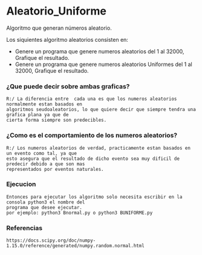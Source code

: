 # Aleatorio_Uniforme
Algoritmo que generan números aleatorio.

Los siquientes algoritmo aleatorios consisten en:
 * Genere un programa que genere numeros aleatorios del 1 al 32000, Grafique el resultado.
 * Genere un programa que genere numeros aleatorios Uniformes del 1 al 32000, Grafique el resultado.


### ¿Que puede decir sobre ambas graficas?
    R:/ La diferencia entre  cada una es que los numeros aleatorios normalmente estan basados en
    algoritmos seudoaleatorios, lo que quiere decir que siempre tendra una grafica plana ya que de
    cierta forma siempre son predecibles.
### ¿Como es el comportamiento de los numeros aleatorios?
    R:/ Los numeros aleatorios de verdad, practicamente estan basados en un evento como tal, ya que 
    esto asegura que el resultado de dicho evento sea muy dificil de predecir debido a que son mas 
    representados por eventos naturales.
    
### Ejecucion
    Entonces para ejecutar los algoritmo solo necesita escribir en la consola python3 el nombre del
    programa que desee ejecutar.
    por ejemplo: python3 Bnormal.py o python3 BUNIFORME.py

### Referencias
    https://docs.scipy.org/doc/numpy-1.15.0/reference/generated/numpy.random.normal.html
